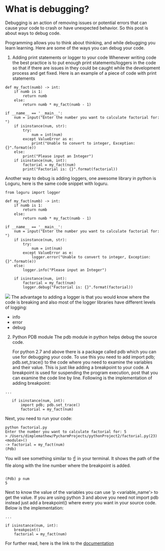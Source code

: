 # What is debugging?
Debugging is an action of removing issues or potential errors that can cause your code to crash or have unexpected behavior. So this post is about ways to debug code.

Programming allows you to think about thinking, and while debugging you learn learning. Here are some of the ways you
can debug your code.

1. Adding print statements or logger to your code Whenever writing code the best practice is to put enough print
   statements/loggers in the code so that if there are issues in they could be caught while the development process and
   get fixed. Here is an example of a piece of code with print statements

```
def my_fact(numb) -> int:
    if numb is 1:
        return numb 
    else:
        return numb * my_fact(numb - 1)

if __name__ == '__main__':
    num = input("Enter the number you want to calculate factorial for: ")
    if isinstance(num, str):
        try:
            num = int(num)
        except ValueError as e:
            print("Unable to convert to integer, Exception: {}".format(e))
    else:
        print("Please input an Integer")
    if isinstance(num, int):
        factorial = my_fact(num)
        print("Factorial is: {}".format(factorial))
```

Another way to debug is adding loggers, one awesome library in python is Loguru, here is the same code snippet with
loguru.

```
from loguru import logger
 
def my_fact(numb) -> int:
    if numb is 1:
        return numb
    else:
        return numb * my_fact(numb - 1)
 
if __name__ == '__main__':
    num = input("Enter the number you want to calculate factorial for: ")
    if isinstance(num, str):
        try:
            num = int(num)
        except ValueError as e:
            logger.error("Unable to convert to integer, Exception: {}".format(e))
    else:
        logger.info("Please input an Integer")
 
    if isinstance(num, int):
        factorial = my_fact(num)
        logger.debug("Factorial is: {}".format(factorial))

```
<img src="https://dimplemathewblog.files.wordpress.com/2021/08/img_0016.jpg?w=1024"/>
The advantage to adding a logger is that you would know where the code is breaking and also most of the logger libraries
have different levels of logging:

- info 
- error
- debug

2. Python PDB module The pdb module in python helps debug the source code.

    For python 2.7 and above there is a package called pdb which you can use for debugging your code. To use this you need
    to add import pdb; pdb.set_trace() to the code where you need to examine the variables and their value. This is just
    like adding a breakpoint to your code. A breakpoint is used for suspending the program execution, post that you can
    examine the code line by line. Following is the implementation of adding breakpoint:

```
...
 
   if isinstance(num, int):
       import pdb; pdb.set_trace()
       factorial = my_fact(num)
```

Next, you need to run your code:
```
python factorial.py       
Enter the number you want to calculate factorial for: 5
> /Users/dimplemathew/PycharmProjects/pythonProject2/factorial.py(23)<module>()
-> factorial = my_fact(num)
(Pdb) 
```

You will see something similar to  ☝️   in your terminal. It shows the path of the file along with the line number where
the breakpoint is added.
```angular2html

(Pdb) p num
5
```

Next to know the value of the variables you can use ‘p <variable_name’> to get the value. If you are using python 3 and
above you need not import pdb instead just add a breakpoint() where every you want in your source code. Below is the
implementation:
```angular2html
...
 
if isinstance(num, int):
    breakpoint()
    factorial = my_fact(num)
```

For further read, here is the link to the [documentation](https://docs.python.org/3/library/pdb.html)
